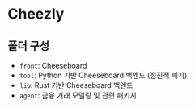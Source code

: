 # Cheezly

## 폴더 구성

- `front`: Cheeseboard
- `tool`: Python 기반 Cheeseboard 백엔드 (점진적 폐기)
- `lib`: Rust 기반 Cheeseboard 백엔드
- `agent`: 금융 거래 모델링 및 관련 패키지